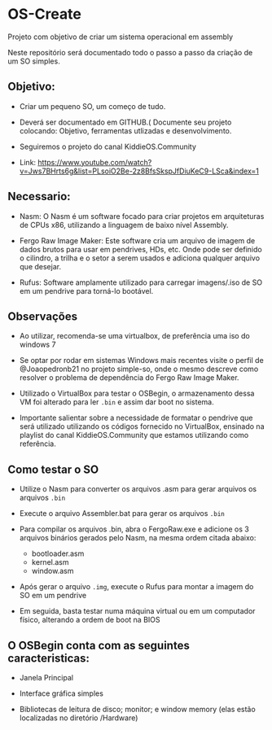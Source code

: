 # OS-Create
Projeto com objetivo de criar um sistema operacional em assembly

Neste repositório será documentado todo o passo a passo da criação de um SO simples.

<h2>Objetivo:</h2>

- Criar um pequeno SO, um começo de tudo.
  
- Deverá ser documentado em GITHUB.( Documente seu projeto colocando: Objetivo, ferramentas utlizadas e desenvolvimento.

- Seguiremos o projeto do canal KiddieOS.Community 

- Link: https://www.youtube.com/watch?v=Jws7BHrts6g&list=PLsoiO2Be-2z8BfsSkspJfDiuKeC9-LSca&index=1

<h2>Necessario:</h2>

- Nasm: O Nasm é um software focado para criar projetos em arquiteturas de CPUs x86, utilizando a linguagem de baixo nível Assembly.

- Fergo Raw Image Maker: Este software cria um arquivo de imagem de dados brutos para usar em pendrives, HDs, etc. Onde pode ser definido o cilindro, a trilha e o setor a serem usados ​​e adiciona qualquer arquivo que desejar.

- Rufus: Software amplamente utilizado para carregar imagens/.iso de SO em um pendrive para torná-lo bootável.

<h2>Observações</h2>

- Ao utilizar, recomenda-se uma virtualbox, de preferência uma iso do windows 7

- Se optar por rodar em sistemas Windows mais recentes visite o perfil de @Joaopedronb21 no projeto simple-so, onde o mesmo descreve como resolver o problema de dependência do Fergo Raw Image Maker.

- Utilizado o VirtualBox para testar o OSBegin, o armazenamento dessa VM foi alterado para ler `.bin` e assim dar boot no sistema.

- Importante salientar sobre a necessidade de formatar o pendrive que será utilizado utilizando os códigos fornecido no VirtualBox, ensinado na playlist do canal KiddieOS.Community que estamos utilizando como referência.

<h2>Como testar o SO</h2>

- Utilize o Nasm para converter os arquivos .asm para gerar arquivos os arquivos `.bin`
  
- Execute o arquivo Assembler.bat para gerar os arquivos `.bin`

- Para compilar os arquivos .bin, abra o FergoRaw.exe e adicione os 3 arquivos binários gerados pelo Nasm, na mesma ordem citada abaixo:

  - bootloader.asm
  - kernel.asm
  - window.asm

- Após gerar o arquivo `.img`, execute o Rufus para montar a imagem do SO em um pendrive

- Em seguida, basta testar numa máquina virtual ou em um computador físico, alterando a ordem de boot na BIOS
  
<h2>O OSBegin conta com as seguintes caracteristicas:</h2>

- Janela Principal
  
- Interface gráfica simples

- Bibliotecas de leitura de disco; monitor; e window memory (elas estão localizadas no diretório /Hardware)
